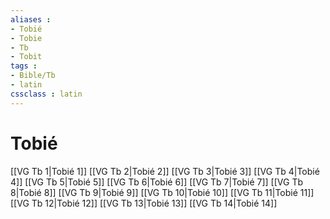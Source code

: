 ```yaml
---
aliases : 
- Tobié
- Tobie
- Tb
- Tobit
tags : 
- Bible/Tb
- latin
cssclass : latin
---
```


# Tobié

[[VG Tb 1|Tobié 1]]
[[VG Tb 2|Tobié 2]]
[[VG Tb 3|Tobié 3]]
[[VG Tb 4|Tobié 4]]
[[VG Tb 5|Tobié 5]]
[[VG Tb 6|Tobié 6]]
[[VG Tb 7|Tobié 7]]
[[VG Tb 8|Tobié 8]]
[[VG Tb 9|Tobié 9]]
[[VG Tb 10|Tobié 10]]
[[VG Tb 11|Tobié 11]]
[[VG Tb 12|Tobié 12]]
[[VG Tb 13|Tobié 13]]
[[VG Tb 14|Tobié 14]]
